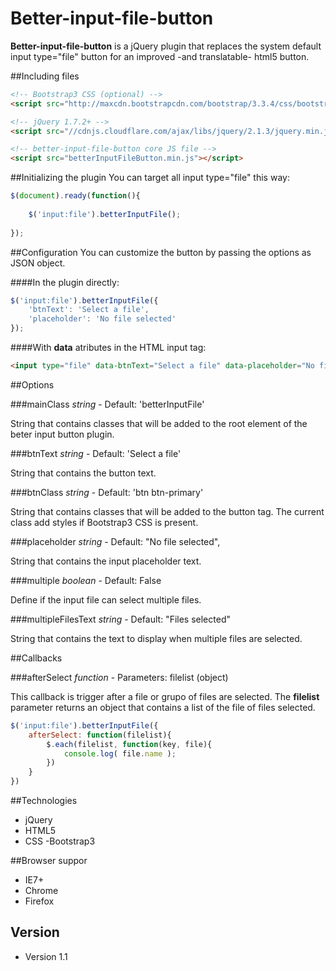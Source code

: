 Better-input-file-button
=================

**Better-input-file-button** is a jQuery plugin that replaces the system default input type="file" button for an improved -and translatable- html5 button.


##Including files
```html
<!-- Bootstrap3 CSS (optional) -->
<script src="http://maxcdn.bootstrapcdn.com/bootstrap/3.3.4/css/bootstrap.min.css"></script>

<!-- jQuery 1.7.2+ -->
<script src="//cdnjs.cloudflare.com/ajax/libs/jquery/2.1.3/jquery.min.js"></script>

<!-- better-input-file-button core JS file -->
<script src="betterInputFileButton.min.js"></script>
```

##Initializing the plugin
You can target all input type="file" this way:

```js
$(document).ready(function(){
    
	$('input:file').betterInputFile();
	
});
```	

##Configuration
You can customize the button by passing the options as JSON object.

####In the plugin directly:
```js
$('input:file').betterInputFile({
    'btnText': 'Select a file',
	'placeholder': 'No file selected'
});
```
####With **data** atributes in the HTML input tag:
```html
<input type="file" data-btnText="Select a file" data-placeholder="No file selected" />
```


##Options

###mainClass
_string_ - Default: 'betterInputFile'

String that contains classes that will be added to the root element of the beter input button plugin.

###btnText
_string_ - Default: 'Select a file'

String that contains the button text.

###btnClass
_string_ - Default: 'btn btn-primary'

String that contains classes that will be added to the button tag. The current class add styles if Bootstrap3 CSS is present.

###placeholder
_string_ - Default: "No file selected",

String that contains the input placeholder text.	

###multiple
_boolean_ - Default: False

Define if the input file can select multiple files.

###multipleFilesText
_string_ - Default: "Files selected"

String that contains the text to display when multiple files are selected.


##Callbacks

###afterSelect
_function_ - Parameters: filelist (object)

This callback is trigger after a file or grupo of files are selected.
The **filelist** parameter returns an object that contains a list of the file of files selected.

```js
$('input:file').betterInputFile({
    afterSelect: function(filelist){
        $.each(filelist, function(key, file){
            console.log( file.name );
        })
    }
})
```




##Technologies
- jQuery
- HTML5
- CSS
-Bootstrap3


##Browser suppor
- IE7+
- Chrome
- Firefox


## Version 
* Version 1.1
